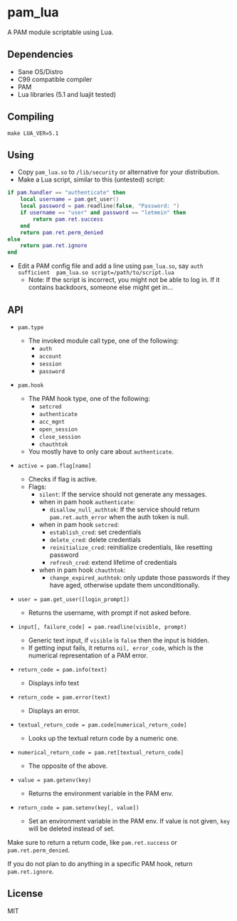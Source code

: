 # pam_lua

A PAM module scriptable using Lua.

## Dependencies
- Sane OS/Distro
- C99 compatible compiler
- PAM
- Lua libraries (5.1 and luajit tested)

## Compiling

`make LUA_VER=5.1`

## Using

- Copy `pam_lua.so` to `/lib/security` or alternative for your distribution.
- Make a Lua script, similar to this (untested) script:
```lua
if pam.handler == "authenticate" then
	local username = pam.get_user()
	local password = pam.readline(false, "Password: ")
	if username == "user" and password == "letmein" then
		return pam.ret.success
	end
	return pam.ret.perm_denied
else
	return pam.ret.ignore
end
```
- Edit a PAM config file and add a line using `pam_lua.so`, say `auth	sufficient	pam_lua.so script=/path/to/script.lua` 
  - Note: If the script is incorrect, you might not be able to log in. If it contains backdoors, someone else might get in...

## API
- `pam.type`
  - The invoked module call type, one of the following:
    - `auth`
    - `account`
    - `session`
    - `password`
- `pam.hook`
  - The PAM hook type, one of the following:
    - `setcred`
    - `authenticate`
    - `acc_mgnt`
    - `open_session`
    - `close_session`
    - `chauthtok`
  - You mostly have to only care about `authenticate`.

- `active = pam.flag[name]`
  - Checks if flag is active.
  - Flags:
    - `silent`: If the service should not generate any messages.
    - when in pam hook `authenticate`:
      - `disallow_null_authtok`: If the service should return `pam.ret.auth_error` when the auth token is null.
    - when in pam hook `setcred`:
      - `establish_cred`: set credentials
      - `delete_cred`: delete credentials
      - `reinitialize_cred`: reinitialize credentials, like resetting password
      - `refresh_cred`: extend lifetime of credentials
    - when in pam hook `chauthtok`:
      - `change_expired_authtok`: only update those passwords if they have aged, otherwise update them unconditionally.

- `user = pam.get_user([login_prompt])`
  - Returns the username, with prompt if not asked before.

- `input[, failure_code] = pam.readline(visible, prompt)`
  - Generic text input, if `visible` is `false` then the input is hidden.
  - If getting input fails, it returns `nil, error_code`, which is the numerical representation of a PAM error.

- `return_code = pam.info(text)`
  - Displays info text

- `return_code = pam.error(text)`
  - Displays an error.

- `textual_return_code = pam.code[numerical_return_code]`
  - Looks up the textual return code by a numeric one.

- `numerical_return_code = pam.ret[textual_return_code]`
  - The opposite of the above.

- `value = pam.getenv(key)`
  - Returns the environment variable in the PAM env.

- `return_code = pam.setenv(key[, value])`
  - Set an environment variable in the PAM env. If value is not given, `key` will be deleted instead of set.

Make sure to return a return code, like `pam.ret.success` or `pam.ret.perm_denied`.

If you do not plan to do anything in a specific PAM hook, return `pam.ret.ignore`.

## License
MIT
